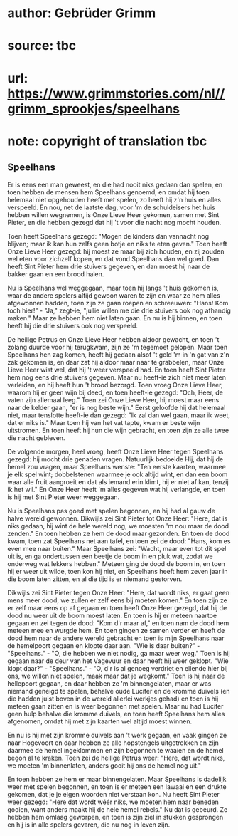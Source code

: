 # author: Gebrüder Grimm
# source: tbc
# url: https://www.grimmstories.com/nl//grimm_sprookjes/speelhans
# note: copyright of translation tbc

## Speelhans 

Er is eens een man geweest, en die had nooit niks gedaan dan spelen, en
toen hebben de mensen hem Speelhans genoemd, en omdat hij toen helemaal
niet opgehouden heeft met spelen, zo heeft hij z'n huis en alles
verspeeld. En nou, net de laatste dag, voor 'm de schuldeisers het huis
hebben willen wegnemen, is Onze Lieve Heer gekomen, samen met Sint
Pieter, en die hebben gezegd dat hij 't voor die nacht nog mocht
houden.

Toen heeft Speelhans gezegd: "Mogen de kinders dan vannacht nog
blijven; maar ik kan hun zelfs geen botje en niks te eten geven." Toen
heeft Onze Lieve Heer gezegd: hij moest ze maar bij zich houden, en zij
zouden wel eten voor zichzelf kopen, en dat vond Speelhans dan wel goed.
Dan heeft Sint Pieter hem drie stuivers gegeven, en dan moest hij naar
de bakker gaan en een brood halen.

Nu is Speelhans wel weggegaan, maar toen hij langs 't huis gekomen is,
waar de andere spelers altijd gewoon waren te zijn en waar ze hem alles
afgewonnen hadden, toen zijn ze gaan roepen en schreeuwen: "Hans! Kom
toch hier!" - "Ja," zegt-ie, "jullie willen me die drie stuivers ook
nog afhandig maken." Maar ze hebben hem niet laten gaan. En nu is hij
binnen, en toen heeft hij die drie stuivers ook nog verspeeld.

De heilige Petrus en Onze Lieve Heer hebben aldoor gewacht, en toen 't
zolang duurde voor hij terugkwam, zijn ze 'm tegemoet gelopen. Maar
toen Speelhans hen zag komen, heeft hij gedaan alsof 't geld 'm in 'n
gat van z'n zak gekomen is, en daar zat hij aldoor maar naar te
grabbelen, maar Onze Lieve Heer wist wel, dat hij 't weer verspeeld
had. En toen heeft Sint Pieter hem nog eens drie stuivers gegeven. Maar
nu heeft-ie zich niet meer laten verleiden, en hij heeft hun 't brood
bezorgd. Toen vroeg Onze Lieve Heer, waarom hij er geen wijn bij deed,
en toen heeft-ie gezegd: "Och, Heer, de vaten zijn allemaal leeg."
Toen zei Onze Lieve Heer, hij moest maar eens naar de kelder gaan, "er
is nog beste wijn." Eerst geloofde hij dat helemaal niet, maar
tenslotte heeft-ie dan gezegd: "Ik zal dan wel gaan, maar ik weet, dat
er niks is." Maar toen hij van het vat tapte, kwam er beste wijn
uitstromen. En toen heeft hij hun die wijn gebracht, en toen zijn ze
alle twee die nacht gebleven.

De volgende morgen, heel vroeg, heeft Onze Lieve Heer tegen Speelhans
gezegd: hij mocht drie genaden vragen. Natuurlijk bedoelde Hij, dat hij
de hemel zou vragen, maar Speelhans wenste: "Ten eerste kaarten,
waarmee je elk spel wint; dobbelstenen waarmee je ook altijd wint, en
dan een boom waar alle fruit aangroeit en dat als iemand erin klimt, hij
er niet af kan, tenzij ik het wil." En Onze Heer heeft 'm alles
gegeven wat hij verlangde, en toen is hij met Sint Pieter weer
weggegaan.

Nu is Speelhans pas goed met spelen begonnen, en hij had al gauw de
halve wereld gewonnen. Dikwijls zei Sint Pieter tot Onze Heer: "Here,
dat is niks gedaan, hij wint de hele wereld nog, we moesten 'm nou maar
de dood zenden." En toen hebben ze hem de dood maar gezonden. En toen
de dood kwam, toen zat Speelhans net aan tafel, en toen zei de dood:
"Hans, kom es even mee naar buiten." Maar Speelhans zei: "Wacht, maar
even tot dit spel uit is, en ga ondertussen een beetje de boom in en
pluk wat, zodat we onderweg wat lekkers hebben." Meteen ging de dood de
boom in, en toen hij er weer uit wilde, toen kon hij niet, en Speelhans
heeft hem zeven jaar in die boom laten zitten, en al die tijd is er
niemand gestorven.

Dikwijls zei Sint Pieter tegen Onze Heer: "Here, dat wordt niks, er
gaat geen mens meer dood, we zullen er zelf eens bij moeten komen." En
toen zijn ze er zelf maar eens op af gegaan en toen heeft Onze Heer
gezegd, dat hij de dood nu weer uit de boom moest laten. En toen is hij
er meteen naartoe gegaan en zei tegen de dood: "Kom d'r maar af," en
toen nam de dood hem meteen mee en wurgde hem. En toen gingen ze samen
verder en heeft de dood hem naar de andere wereld gebracht en toen is
mijn Speelhans naar de hemelpoort gegaan en klopte daar aan. "Wie is
daar buiten?" - "Speelhans." - "O, die hebben we niet nodig, ga maar
weer weg." Toen is hij gegaan naar de deur van het Vagevuur en daar
heeft hij weer geklopt. "Wie klopt daar?" - "Speelhans." - "O, d'r
is al genoeg verdriet en ellende hier bij ons, we willen niet spelen,
maak maar dat je wegkomt." Toen is hij naar de hellepoort gegaan, en
daar hebben ze 'm binnengelaten, maar er was niemand geneigd te spelen,
behalve oude Lucifer en de kromme duivels (en die hadden juist boven in
de wereld allerlei werkjes gehad) en toen is hij meteen gaan zitten en
is weer begonnen met spelen. Maar nu had Lucifer geen hulp behalve die
kromme duivels, en toen heeft Speelhans hem alles afgenomen, omdat hij
met zijn kaarten wel altijd moest winnen.

En nu is hij met zijn kromme duivels aan 't werk gegaan, en vaak gingen
ze naar Hogevoort en daar hebben ze alle hopstengels uitgetrokken en
zijn daarmee de hemel ingeklommen en zijn begonnen te waaien en de hemel
begon al te kraken. Toen zei de heilige Petrus weer: "Here, dat wordt
niks, we moeten 'm binnenlaten, anders gooit hij ons de hemel nog
uit."

En toen hebben ze hem er maar binnengelaten. Maar Speelhans is dadelijk
weer met spelen begonnen, en toen is er meteen een lawaai en een drukte
gekomen, dat je je eigen woorden niet verstaan kon. Nu heeft Sint Pieter
weer gezegd: "Here dat wordt wéér niks, we moeten hem naar beneden
gooien, want anders maakt hij de hele hemel rebels." Nu dat is gebeurd.
Ze hebben hem omlaag geworpen, en toen is zijn ziel in stukken
gesprongen en hij is in alle spelers gevaren, die nu nog in leven zijn.
